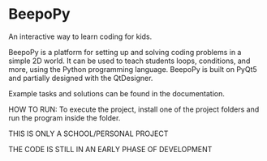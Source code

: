 # BeepoPy
An interactive way to learn coding for kids.

BeepoPy is a platform for setting up and solving coding problems in a simple 2D world.
It can be used to teach students loops, conditions, and more, using the Python programming language.
BeepoPy is built on PyQt5 and partially designed with the QtDesigner.

Example tasks and solutions can be found in the documentation.

HOW TO RUN:
To execute the project, install one of the project folders and run the program inside the folder.

THIS IS ONLY A SCHOOL/PERSONAL PROJECT

THE CODE IS STILL IN AN EARLY PHASE OF DEVELOPMENT
